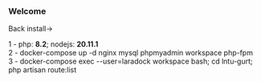 ### Welcome 
 Back install->

<div>1 - php: <b>8.2</b>; nodejs: <b>20.11.1</b> </div>
<div>2 - docker-compose up -d nginx mysql phpmyadmin  workspace php-fpm</div>
<div>3 - docker-compose exec --user=laradock workspace bash; cd lntu-gurt; php artisan route:list</div>